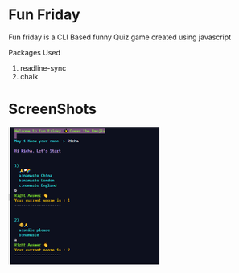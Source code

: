 # Fun Friday

Fun friday is a CLI Based funny Quiz game created using javascript

Packages Used
1. readline-sync
2. chalk

# ScreenShots
<img src="Screenshots/Capture.PNG" width="300">